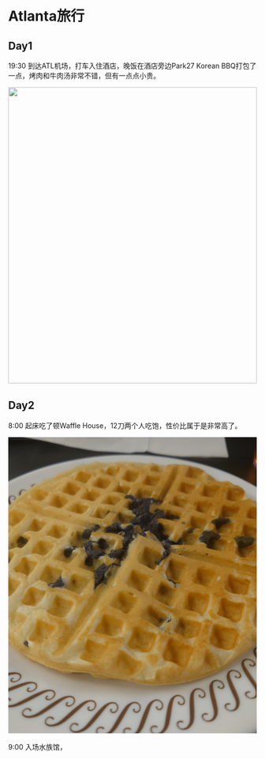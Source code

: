 # Atlanta旅行


## Day1

19:30 到达ATL机场，打车入住酒店，晚饭在酒店旁边Park27 Korean BBQ打包了一点，烤肉和牛肉汤非常不错，但有一点点小贵。

<img src="8ae8f077279032eb07f390f19bde749.jpg" style="width:100%; height:600px; object-fit:cover;">


## Day2

8:00 起床吃了顿Waffle House，12刀两个人吃饱，性价比属于是非常高了。

<img src="20250320_083420.jpg" style="width:100%; height:600px; object-fit:cover;">

9:00 入场水族馆，
